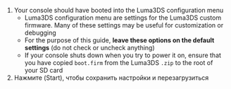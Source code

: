 1. Your console should have booted into the Luma3DS configuration menu
    - Luma3DS configuration menu are settings for the Luma3DS custom firmware. Many of these settings may be useful for customization or debugging
    - For the purpose of this guide, **leave these options on the default settings** (do not check or uncheck anything)
    - If your console shuts down when you try to power it on, ensure that you have copied `boot.firm` from the Luma3DS `.zip` to the root of your SD card
2. Нажмите (Start), чтобы сохранить настройки и перезагрузиться
